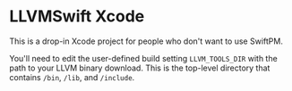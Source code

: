 # LLVMSwift Xcode

This is a drop-in Xcode project for people who don't want to use SwiftPM.

You'll need to edit the user-defined build setting `LLVM_TOOLS_DIR` with the
path to your LLVM binary download. This is the top-level directory that
contains `/bin`, `/lib`, and `/include`.
